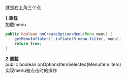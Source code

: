 就是右上角三个点  

**1.重载**  
加载menu
```java
public boolean onCreateOptionsMenu(Menu menu) {
    getMenuInflater().inflate(R.menu.filter, menu);
    return true;
}
```

**2.重载**  
public boolean onOptionsItemSelected(MenuItem item)  
实现menu被点击时的操作  

